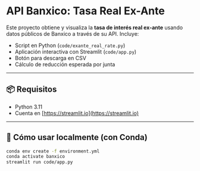 # API Banxico: Tasa Real Ex-Ante

Este proyecto obtiene y visualiza la **tasa de interés real ex-ante** usando datos públicos de Banxico a través de su API. Incluye:

- Script en Python (`code/exante_real_rate.py`)
- Aplicación interactiva con Streamlit (`code/app.py`)
- Botón para descarga en CSV
- Cálculo de reducción esperada por junta

---

## 📦 Requisitos

- Python 3.11
- Cuenta en [https://streamlit.io](https://streamlit.io)

---

## 🔧 Cómo usar localmente (con Conda)

```bash
conda env create -f environment.yml
conda activate banxico
streamlit run code/app.py

